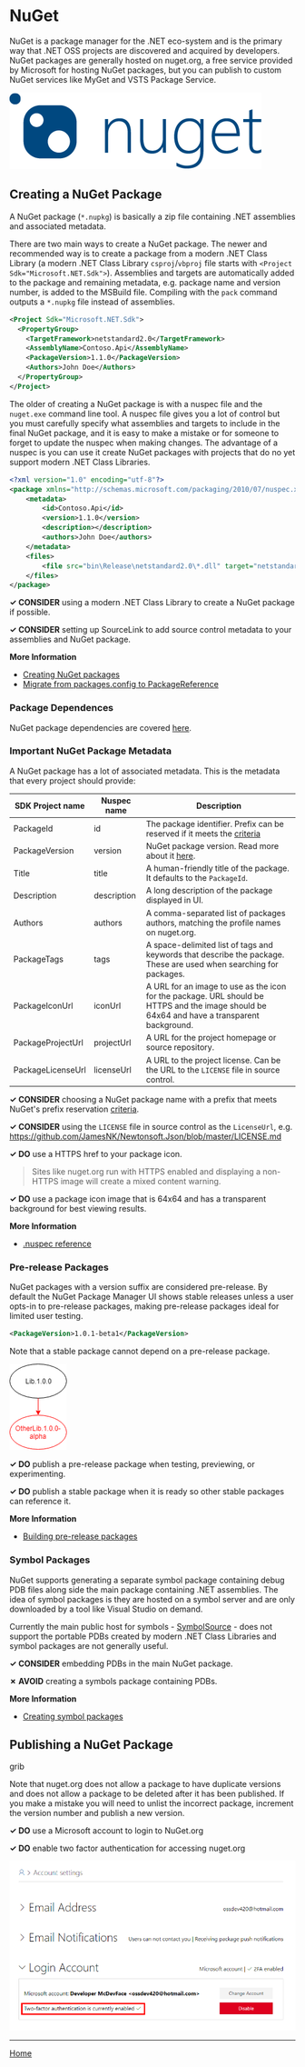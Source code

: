 # NuGet

NuGet is a package manager for the .NET eco-system and is the primary way that .NET OSS projects are discovered and acquired by developers. NuGet packages are generally hosted on nuget.org, a free service provided by Microsoft for hosting NuGet packages, but you can publish to custom NuGet services like MyGet and VSTS Package Service.

![NuGet](./images/nuget-logo.png "NuGet")

## Creating a NuGet Package

A NuGet package (`*.nupkg`) is basically a zip file containing .NET assemblies and associated metadata.

There are two main ways to create a NuGet package. The newer and recommended way is to create a package from a modern .NET Class Library (a modern .NET Class Library `csproj`/`vbproj` file starts with `<Project Sdk="Microsoft.NET.Sdk">`). Assemblies and targets are automatically added to the package and remaining metadata, e.g. package name and version number, is added to the MSBuild file. Compiling with the `pack` command outputs a `*.nupkg` file instead of assemblies.

```xml
<Project Sdk="Microsoft.NET.Sdk">
  <PropertyGroup>
    <TargetFramework>netstandard2.0</TargetFramework>
    <AssemblyName>Contoso.Api</AssemblyName>
    <PackageVersion>1.1.0</PackageVersion>
    <Authors>John Doe</Authors>
  </PropertyGroup>
</Project>
```

The older of creating a NuGet package is with a nuspec file and the `nuget.exe` command line tool. A nuspec file gives you a lot of control but you must carefully specify what assemblies and targets to include in the final NuGet package, and it is easy to make a mistake or for someone to forget to update the nuspec when making changes. The advantage of a nuspec is you can use it create NuGet packages with projects that do no yet support modern .NET Class Libraries.

```xml
<?xml version="1.0" encoding="utf-8"?>
<package xmlns="http://schemas.microsoft.com/packaging/2010/07/nuspec.xsd">
    <metadata>
        <id>Contoso.Api</id>
        <version>1.1.0</version>
        <description></description>
        <authors>John Doe</authors>
    </metadata>
    <files>
        <file src="bin\Release\netstandard2.0\*.dll" target="netstandard2.0" />
    </files>
</package>
```

**✓ CONSIDER** using a modern .NET Class Library to create a NuGet package if possible.

**✓ CONSIDER** setting up SourceLink to add source control metadata to your assemblies and NuGet package.

**More Information**

* [Creating NuGet packages](https://docs.microsoft.com/en-us/nuget/create-packages/creating-a-package)
* [Migrate from packages.config to PackageReference
](https://docs.microsoft.com/en-us/nuget/reference/migrate-packages-config-to-package-reference)

### Package Dependences

NuGet package dependencies are covered [here](./dependencies.md).

### Important NuGet Package Metadata

A NuGet package has a lot of associated metadata. This is the metadata that every project should provide:

| SDK Project name                 | Nuspec name              | Description  |
| -------------------------------- | ------------------------ | ------------ |
| PackageId                        | id                       | The package identifier. Prefix can be reserved if it meets the [criteria](https://docs.microsoft.com/en-us/nuget/reference/id-prefix-reservation) |
| PackageVersion                   | version                  | NuGet package version. Read more about it [here](./versioning.md#NuGet-Package-Version).             |
| Title                            | title                    | A human-friendly title of the package. It defaults to the `PackageId`.             |
| Description                      | description              | A long description of the package displayed in UI.             |
| Authors                          | authors                  | A comma-separated list of packages authors, matching the profile names on nuget.org.             |
| PackageTags                      | tags                     | A space-delimited list of tags and keywords that describe the package. These are used when searching for packages.             |
| PackageIconUrl                   | iconUrl                  | A URL for an image to use as the icon for the package. URL should be HTTPS and the image should be 64x64 and have a transparent background.             |
| PackageProjectUrl                | projectUrl               | A URL for the project homepage or source repository.             |
| PackageLicenseUrl                | licenseUrl               | A URL to the project license. Can be the URL to the `LICENSE` file in source control.             |

**✓ CONSIDER** choosing a NuGet package name with a prefix that meets NuGet's prefix reservation [criteria](https://docs.microsoft.com/en-us/nuget/reference/id-prefix-reservation).

**✓ CONSIDER** using the `LICENSE` file in source control as the `LicenseUrl`, e.g. https://github.com/JamesNK/Newtonsoft.Json/blob/master/LICENSE.md

**✓ DO** use a HTTPS href to your package icon.

> Sites like nuget.org run with HTTPS enabled and displaying a non-HTTPS image will create a mixed content warning.

**✓ DO** use a package icon image that is 64x64 and has a transparent background for best viewing results.

**More Information**

* [.nuspec reference](https://docs.microsoft.com/en-us/nuget/reference/nuspec)

### Pre-release Packages

NuGet packages with a version suffix are considered pre-release. By default the NuGet Package Manager UI shows stable releases unless a user opts-in to pre-release packages, making pre-release packages ideal for limited user testing.

```xml
<PackageVersion>1.0.1-beta1</PackageVersion>
```

Note that a stable package cannot depend on a pre-release package.

![Nuget pre-release package dependency](./images/nuget-prerelease-package.png "Nuget pre-release package dependency")

**✓ DO** publish a pre-release package when testing, previewing, or experimenting.

**✓ DO** publish a stable package when it is ready so other stable packages can reference it.

**More Information**

* [Building pre-release packages](https://docs.microsoft.com/en-us/nuget/create-packages/prerelease-packages)

### Symbol Packages

NuGet supports generating a separate symbol package containing debug PDB files along side the main package containing .NET assemblies. The idea of symbol packages is they are hosted on a symbol server and are only downloaded by a tool like Visual Studio on demand.

Currently the main public host for symbols - [SymbolSource](http://www.symbolsource.org/) - does not support the portable PDBs created by modern .NET Class Libraries and symbol packages are not generally useful.

**✓ CONSIDER** embedding PDBs in the main NuGet package.

**✗ AVOID** creating a symbols package containing PDBs.

**More Information**

* [Creating symbol packages](https://docs.microsoft.com/en-us/nuget/create-packages/symbol-packages)

## Publishing a NuGet Package

grib

Note that nuget.org does not allow a package to have duplicate versions and does not allow a package to be deleted after it has been published. If you make a mistake you will need to unlist the incorrect package, increment the version number and publish a new version.

**✓ DO** use a Microsoft account to login to NuGet.org

**✓ DO** enable two factor authentication for accessing nuget.org

![alt text](./images/nuget-2fa.png "NuGet Account Security")

---

[Home](./README.md)